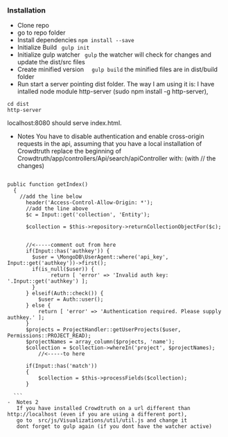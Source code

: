 ### Installation 

 - Clone repo
 - go to repo folder
 - Install dependencies
    ``` npm install --save ```
 - Initialize Build
   ``` gulp init```
 - Initialize gulp watcher
    ``` gulp```
    the watcher will check for changes and update the dist/src files
 - Create minified version
  ```  gulp build```
    the minified files are in dist/build folder
 -  Run
    start a server pointing dist folder. 
    The way I am using it is:
    I have intalled node module http-server (sudo npm install -g http-server),<br>
  ```  
  cd dist
  http-server 
  ```
  localhost:8080 should serve index.html.
 - Notes 
    You have to disable authentication and enable cross-origin requests in the api,
    assuming that you have a local installation of Crowdtruth
    replace the beginning of Crowdtruth/app/controllers/Api/search/apiController with: (with // the changes)
  
  ```
   
  public function getIndex()
	{
	  //add the line below
		header('Access-Control-Allow-Origin: *');
		//add the line above
		$c = Input::get('collection', 'Entity');

		$collection = $this->repository->returnCollectionObjectFor($c);
  
		
		//<-----comment out from here
		if(Input::has('authkey')) {
		  $user = \MongoDB\UserAgent::where('api_key', Input::get('authkey'))->first();
		  if(is_null($user)) {
			  	return [ 'error' => 'Invalid auth key: '.Input::get('authkey') ];
		  }
		} elseif(Auth::check()) {
		 	$user = Auth::user();
		} else {
		 	return [ 'error' => 'Authentication required. Please supply authkey.' ];
		}
		$projects = ProjectHandler::getUserProjects($user, Permissions::PROJECT_READ);
		$projectNames = array_column($projects, 'name');
		$collection = $collection->whereIn('project', $projectNames);
    		//<-----to here
    
		if(Input::has('match'))
		{
			$collection = $this->processFields($collection);
		}
	
	```
 -  Notes 2
	 If you have installed Crowdtruth on a url different than  http://localhost (even if you are using a different port),
	 go to  src/js/Visualizations/util/util.js and change it 
	 dont forget to gulp again (if you dont have the watcher active)
